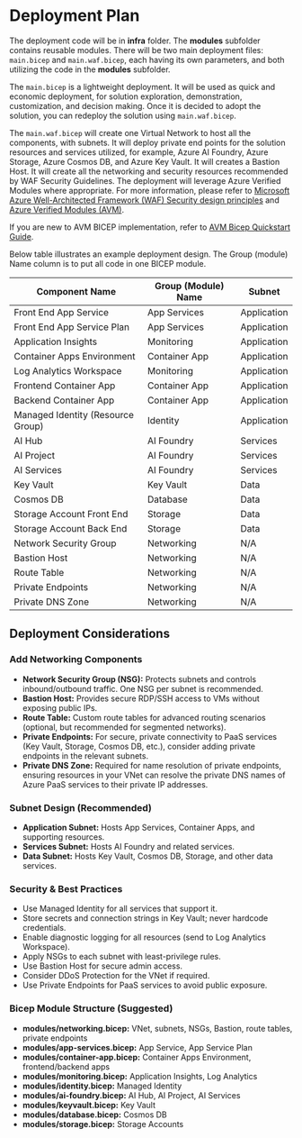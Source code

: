 # Deployment Plan

The deployment code will be in **infra** folder. The **modules** subfolder contains reusable modules. There will be two main deployment files: `main.bicep` and `main.waf.bicep`, each having its own parameters, and both utilizing the code in the **modules** subfolder. 

The `main.bicep` is a lightweight deployment. It will be used as quick and economic deployment, for solution exploration, demonstration, customization, and decision making. Once it is decided to adopt the solution, you can redeploy the solution using `main.waf.bicep`. 

The `main.waf.bicep` will create one Virtual Network to host all the components, with subnets. It will deploy private end points for the solution resources and services utilized, for example, Azure AI Foundry, Azure Storage, Azure Cosmos DB, and Azure Key Vault. It will creates a Bastion Host. It will create all the networking and security resources recommended by WAF Security Guidelines. The deployment will leverage Azure Verified Modules where appropriate.  For more information, please refer to [Microsoft Azure Well-Architected Framework (WAF) Security design principles](https://learn.microsoft.com/en-us/azure/well-architected/security/principles) and [Azure Verified Modules (AVM)](https://azure.github.io/Azure-Verified-Modules/).

If you are new to AVM BICEP implementation, refer to [AVM Bicep Quickstart Guide](https://azure.github.io/Azure-Verified-Modules/usage/quickstart/bicep/).

Below table illustrates an example deployment design. The Group (module) Name column is to put all code in one BICEP module. 

| Component Name                    | Group (Module) Name | Subnet      |
| --------------------------------- | ------------------- | ----------- |
| Front End App Service             | App Services        | Application |
| Front End App Service Plan        | App Services        | Application |
| Application Insights              | Monitoring          | Application |
| Container Apps Environment        | Container App       | Application |
| Log Analytics Workspace           | Monitoring          | Application |
| Frontend Container App            | Container App       | Application |
| Backend Container App             | Container App       | Application |
| Managed Identity (Resource Group) | Identity            | Application |
| AI Hub                            | AI Foundry          | Services    |
| AI Project                        | AI Foundry          | Services    |
| AI Services                       | AI Foundry          | Services    |
| Key Vault                         | Key Vault           | Data        |
| Cosmos DB                         | Database            | Data        |
| Storage Account Front End         | Storage             | Data        |
| Storage Account Back End          | Storage             | Data        |
| Network Security Group            | Networking          | N/A         |
| Bastion Host                      | Networking          | N/A         |
| Route Table                       | Networking          | N/A         |
| Private Endpoints                 | Networking          | N/A         |
| Private DNS Zone                  | Networking          | N/A         |

## Deployment Considerations 

### Add Networking Components
- **Network Security Group (NSG):** Protects subnets and controls inbound/outbound traffic. One NSG per subnet is recommended.
- **Bastion Host:** Provides secure RDP/SSH access to VMs without exposing public IPs.
- **Route Table:** Custom route tables for advanced routing scenarios (optional, but recommended for segmented networks).
- **Private Endpoints:** For secure, private connectivity to PaaS services (Key Vault, Storage, Cosmos DB, etc.), consider adding private endpoints in the relevant subnets.
- **Private DNS Zone:** Required for name resolution of private endpoints, ensuring resources in your VNet can resolve the private DNS names of Azure PaaS services to their private IP addresses.

### Subnet Design (Recommended)
- **Application Subnet:** Hosts App Services, Container Apps, and supporting resources.
- **Services Subnet:** Hosts AI Foundry and related services.
- **Data Subnet:** Hosts Key Vault, Cosmos DB, Storage, and other data services.

### Security & Best Practices
- Use Managed Identity for all services that support it.
- Store secrets and connection strings in Key Vault; never hardcode credentials.
- Enable diagnostic logging for all resources (send to Log Analytics Workspace).
- Apply NSGs to each subnet with least-privilege rules.
- Use Bastion Host for secure admin access.
- Consider DDoS Protection for the VNet if required.
- Use Private Endpoints for PaaS services to avoid public exposure.

### Bicep Module Structure (Suggested)
- **modules/networking.bicep:** VNet, subnets, NSGs, Bastion, route tables, private endpoints
- **modules/app-services.bicep:** App Service, App Service Plan
- **modules/container-app.bicep:** Container Apps Environment, frontend/backend apps
- **modules/monitoring.bicep:** Application Insights, Log Analytics
- **modules/identity.bicep:** Managed Identity
- **modules/ai-foundry.bicep:** AI Hub, AI Project, AI Services
- **modules/keyvault.bicep:** Key Vault
- **modules/database.bicep:** Cosmos DB
- **modules/storage.bicep:** Storage Accounts

